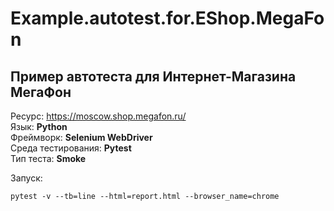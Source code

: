 # Example.autotest.for.EShop.MegaFon
## Пример автотеста для Интернет-Магазина МегаФон

Ресурс: https://moscow.shop.megafon.ru/  
Язык: **Python**  
Фреймворк: **Selenium WebDriver**  
Среда тестирования: **Pytest**  
Тип теста: **Smoke**

Запуск:
```
pytest -v --tb=line --html=report.html --browser_name=chrome
```
